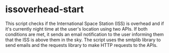 # issoverhead-start

This script checks if the International Space Station (ISS) is overhead and if it's currently night time at the user's location using two APIs.
If both conditions are met, it sends an email notification to the user informing them that the ISS is above them in the sky. 
The script uses the smtplib library to send emails and the requests library to make HTTP requests to the APIs.
